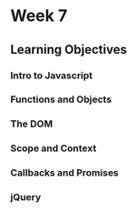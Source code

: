 # Week 7

## Learning Objectives

### Intro to Javascript

### Functions and Objects

### The DOM

### Scope and Context

### Callbacks and Promises

### jQuery